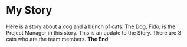 # My Story
Here is a story about a dog and a bunch of cats. The Dog, Fido, is the Project Manager in this story.
This is an update to the Story. There are 3 cats who are the team members.
**The End**
